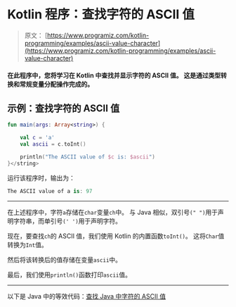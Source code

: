 # Kotlin 程序：查找字符的 ASCII 值

> 原文： [https://www.programiz.com/kotlin-programming/examples/ascii-value-character](https://www.programiz.com/kotlin-programming/examples/ascii-value-character)

#### 在此程序中，您将学习在 Kotlin 中查找并显示字符的 ASCII 值。 这是通过类型转换和常规变量分配操作完成的。

## 示例：查找字符的 ASCII 值

```kt
fun main(args: Array<string>) {

    val c = 'a'
    val ascii = c.toInt()

    println("The ASCII value of $c is: $ascii")
}</string>
```

运行该程序时，输出为：

```kt
The ASCII value of a is: 97
```

* * *

在上述程序中，字符`a`存储在`char`变量`ch`中。 与 Java 相似，双引号`(" ")`用于声明字符串，而单引号`(' ')`用于声明字符。

现在，要查找`ch`的 ASCII 值，我们使用 Kotlin 的内置函数`toInt()`。 这将`Char`值转换为`Int`值。

然后将该转换后的值存储在变量`ascii`中。

最后，我们使用`println()`函数打印`ascii`值。

* * *

以下是 Java 中的等效代码：[查找 Java 中字符的 ASCII 值](/java-programming/examples/ascii-value-character "Java Program to Find ASCII value of a character") 
